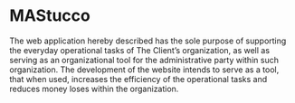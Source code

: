 # MAStucco
The web application hereby described has the sole purpose of supporting the everyday operational tasks of The Client’s organization, as well as serving as an organizational tool for the administrative party within such organization. The development of the website intends to serve as a tool, that when used, increases the efficiency of the operational tasks and reduces money loses within the organization.
